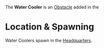 The **Water Cooler** is an [Obstacle](/obstacles) added in the 

# Location & Spawning

Water Coolers spawn in the [Headquarters](/buildings/headquarters).

# 
